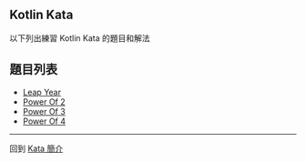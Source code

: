 ## Kotlin Kata

以下列出練習 Kotlin Kata 的題目和解法

## 題目列表
- [Leap Year](leap-years.md)
- [Power Of 2](power-of-two.md)
- [Power Of 3](power-of-three.md)
- [Power Of 4](power-of-four.md)

-----

回到 [Kata 簡介](../../kata/index.md)
